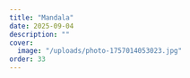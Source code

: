 ```yaml
---
title: "Mandala"
date: 2025-09-04
description: ""
cover:
  image: "/uploads/photo-1757014053023.jpg"
order: 33
---
```


